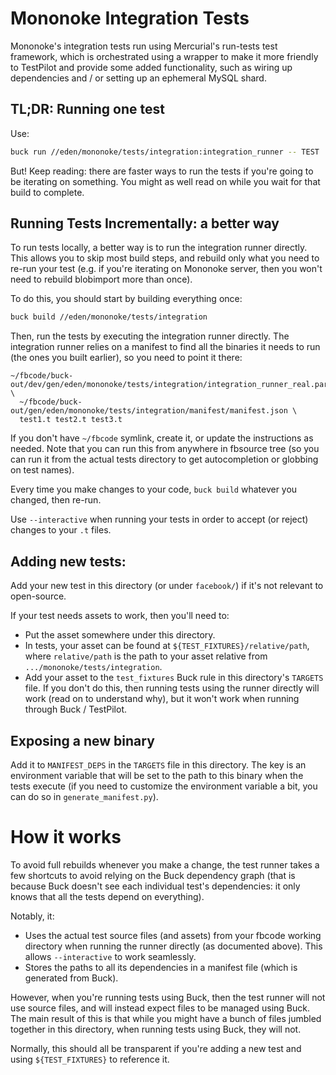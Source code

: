 # Mononoke Integration Tests

Mononoke's integration tests run using Mercurial's run-tests test framework,
which is orchestrated using a wrapper to make it more friendly to TestPilot and
provide some added functionality, such as wiring up dependencies and / or
setting up an ephemeral MySQL shard.


## TL;DR: Running one test

Use:

```sh
buck run //eden/mononoke/tests/integration:integration_runner -- TEST
```

But! Keep reading: there are faster ways to run the tests if you're going to be
iterating on something. You might as well read on while you wait for that build
to complete.


## Running Tests Incrementally: a better way

To run tests locally, a better way is to run the integration runner directly.
This allows you to skip most build steps, and rebuild only what you need to
re-run your test (e.g. if you're iterating on Mononoke server, then you won't
need to rebuild blobimport more than once).

To do this, you should start by building everything once:

```sh
buck build //eden/mononoke/tests/integration
```

Then, run the tests by executing the integration runner directly. The
integration runner relies on a manifest to find all the binaries it needs to run
(the ones you built earlier), so you need to point it there:

```
~/fbcode/buck-out/dev/gen/eden/mononoke/tests/integration/integration_runner_real.par \
  ~/fbcode/buck-out/gen/eden/mononoke/tests/integration/manifest/manifest.json \
  test1.t test2.t test3.t
```

If you don't have `~/fbcode` symlink, create it, or update the instructions as
needed. Note that you can run this from anywhere in fbsource tree (so you can
run it from the actual tests directory to get autocompletion or globbing on test
names).

Every time you make changes to your code, `buck build` whatever you changed,
then re-run.

Use `--interactive` when running your tests in order to accept (or reject)
changes to your `.t` files.


## Adding new tests:

Add your new test in this directory (or under `facebook/`) if it's not relevant
to open-source.

If your test needs assets to work, then you'll need to:

- Put the asset somewhere under this directory.
- In tests, your asset can be found at `${TEST_FIXTURES}/relative/path`, where
  `relative/path` is the path to your asset relative from
  `.../mononoke/tests/integration`.
- Add your asset to the `test_fixtures` Buck rule in this directory's `TARGETS`
  file. If you don't do this, then running tests using the runner directly will
  work (read on to understand why), but it won't work when running through Buck
  / TestPilot.


## Exposing a new binary

Add it to `MANIFEST_DEPS` in the `TARGETS` file in this directory. The key is an
environment variable that will be set to the path to this binary when the tests
execute (if you need to customize the environment variable a bit, you can do so
in `generate_manifest.py`).


# How it works

To avoid full rebuilds whenever you make a change, the test runner takes a few
shortcuts to avoid relying on the Buck dependency graph (that is because Buck
doesn't see each individual test's dependencies: it only knows that all the
tests depend on everything).

Notably, it:

- Uses the actual test source files (and assets) from your fbcode working
  directory when running the runner directly (as documented above). This allows
  `--interactive` to work seamlessly.
- Stores the paths to all its dependencies in a manifest file (which is
  generated from Buck).

However, when you're running tests using Buck, then the test runner will not use
source files, and will instead expect files to be managed using Buck. The main
result of this is that while you might have a bunch of files jumbled together in
this directory, when running tests using Buck, they will not.

Normally, this should all be transparent if you're adding a new test and using
`${TEST_FIXTURES}` to reference it.
